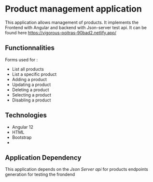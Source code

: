 # Product management application

This application allows management of products. It implements the Frontend with Angular and backend with Json-server test api.
It can be found here https://vigorous-poitras-90bad2.netlify.app/

## Functionnalities

Forms used for :
- List all products
- List a specific product
- Adding a product
- Updating a product
- Deleting a product
- Selecting a product
- Disabling a product

## Technologies

- Angular 12
- HTML
- Bootstrap
- 
## Application Dependency

  This application depends on the _Json Server api_ for products endpoints generation for testing the frondend
